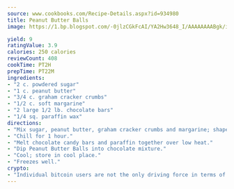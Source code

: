 ```yaml
---
source: www.cookbooks.com/Recipe-Details.aspx?id=934980
title: Peanut Butter Balls
image: https://1.bp.blogspot.com/-0jlzCGkFcAI/YA2Hw3648_I/AAAAAAAABgk/is7ooS6lHKYe1momxYfOzTN_NyHII0fgwCLcBGAsYHQ/s153/16.png

yield: 9
ratingValue: 3.9
calories: 250 calories
reviewCount: 408
cookTime: PT2H
prepTime: PT22M
ingredients:
- "2 c. powdered sugar"
- "1 c. peanut butter"
- "3/4 c. graham cracker crumbs"
- "1/2 c. soft margarine"
- "2 large 1/2 lb. chocolate bars"
- "1/4 sq. paraffin wax"
directions:
- "Mix sugar, peanut butter, graham cracker crumbs and margarine; shape into balls."
- "Chill for 1 hour."
- "Melt chocolate candy bars and paraffin together over low heat."
- "Dip Peanut Butter Balls into chocolate mixture."
- "Cool; store in cool place."
- "Freezes well."
crypto:
- "Individual bitcoin users are not the only driving force in terms of securing the bitcoin network."
---
```

